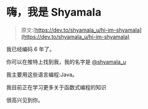 # 嗨，我是 Shyamala

> 原文:[https://dev.to/shyamala_u/hi-im-shyamala](https://dev.to/shyamala_u/hi-im-shyamala)

我已经编码 6 年了。

你可以在推特上找到我，我的名字是 [@shyamala_u](https://twitter.com/shyamala_u)

我主要用这些语言编程:Java。

我目前正在学习更多关于函数式编程的知识

很高兴见到你。